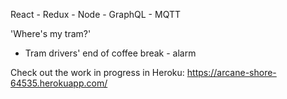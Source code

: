  React - Redux - Node - GraphQL - MQTT

'Where's my tram?' 


- Tram drivers' end of coffee break - alarm

Check out the work in progress in Heroku:
https://arcane-shore-64535.herokuapp.com/
 
 
